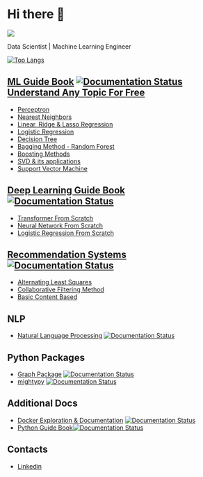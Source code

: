 # Hi there 👋

![](https://komarev.com/ghpvc/?username=nishantbaheti)

Data Scientist | Machine Learning Engineer

<!-- |||
|-|-|
| [![Nishant's github stats](https://github-readme-stats.vercel.app/api?username=nishantbaheti)](https://github.com/nishantbaheti) | | -->

[![Top Langs](https://github-readme-stats.vercel.app/api/top-langs/?username=nishantbaheti&layout=compact)](https://github.com/nishantbaheti) 


## [ML Guide Book](https://mlguidebook.com) [![Documentation Status](https://readthedocs.org/projects/machinelearningexploration/badge/?version=latest)](https://machinelearningexploration.readthedocs.io/en/latest/?badge=latest) [Understand Any Topic For Free](https://topmate.io/nishantbaheti/474284)

- [Perceptron](https://mlguidebook.com/en/latest/perceptron/explore.html)
- [Nearest Neighbors](https://mlguidebook.com/en/latest/NearestNeighbors/explore.html)
- [Linear, Ridge & Lasso Regression](https://mlguidebook.com/en/latest/LinearRegression/Explore.html)
- [Logistic Regression](https://mlguidebook.com/en/latest/LogisticRegression/Explore.html)
- [Decision Tree](https://mlguidebook.com/en/latest/TreeBasedModels/ExploreDecisionTree.html)
- [Bagging Method - Random Forest](https://mlguidebook.com/en/latest/EnsembleMethods/ExploreRandomForest.html)
- [Boosting Methods](https://mlguidebook.com/en/latest/EnsembleMethods/ExploreBoosting.html)
- [SVD & its applications](https://mlguidebook.com/en/latest/MathExploration/SingularValueDecomposition.html)
- [Support Vector Machine](https://mlguidebook.com/en/latest/SupportVectorMachine/Explore.html)


## [Deep Learning Guide Book](https://dl.mlguidebook.com/) [![Documentation Status](https://readthedocs.org/projects/understandnn/badge/?version=latest)](https://dl.mlguidebook.com/en/latest/?badge=latest)

- [Transformer From Scratch](https://dl.mlguidebook.com/en/latest/notebooks/transformers/explore.html)
- [Neural Network From Scratch](https://dl.mlguidebook.com/en/latest/notebooks/nn_from_scratch.html)
- [Logistic Regression From Scratch](https://dl.mlguidebook.com/en/latest/notebooks/logistic_regression_from_scratch.html)


## [Recommendation Systems](https://reco.mlguidebook.com/) [![Documentation Status](https://readthedocs.org/projects/recommendation-systems/badge/?version=latest)](https://reco.mlguidebook.com/en/latest/?badge=latest)

- [Alternating Least Squares](https://reco.mlguidebook.com/en/latest/notebooks/als.html)
- [Collaborative Filtering Method](https://reco.mlguidebook.com/en/latest/notebooks/cf_item_item.html)
- [Basic Content Based](https://reco.mlguidebook.com/en/latest/notebooks/basic_content_based.html)

<!-- ## Data Processing
- [Convolution](https://mlguidebook.com/en/latest/MathExploration/Convolution.html)
- [Feature Scaling Techniques](https://mlguidebook.com/en/latest/DataPreprocessing/techniques.html)
- [Fourier Transform & its applications](https://mlguidebook.com/en/latest/MathExploration/Fourier.html)
- [Audio Processing](https://mlguidebook.com/en/latest/MathExploration/AudioProcessing.html) -->

## NLP
- [Natural Language Processing](https://nlp.mlguidebook.com/en/latest/) [![Documentation Status](https://readthedocs.org/projects/nlpblog/badge/?version=latest)](https://nlp.mlguidebook.com/en/latest/?badge=latest)

## Python Packages
- [Graph Package](https://graphpkg.readthedocs.io/) [![Documentation Status](https://readthedocs.org/projects/graphpkg/badge/?version=latest)](https://graphpkg.readthedocs.io/en/latest/?badge=latest)
- [mightypy](https://mightypy.readthedocs.io/) [![Documentation Status](https://readthedocs.org/projects/mightypy/badge/?version=latest)](https://mightypy.readthedocs.io/en/latest/?badge=latest)


## Additional Docs
- [Docker Exploration & Documentation](https://nishantbaheti.github.io/Docker-Exploration/) [![Documentation Status](https://readthedocs.org/projects/docker-exploration/badge/?version=latest)](https://docker-exploration.readthedocs.io/en/latest/?badge=latest)
- [Python Guide Book](https://python.mlguidebook.com/)[![Documentation Status](https://readthedocs.org/projects/learningpython/badge/?version=latest)](https://learningpython.readthedocs.io/en/latest/?badge=latest)

## Contacts
- [Linkedin](https://www.linkedin.com/in/nishantbaheti/)
